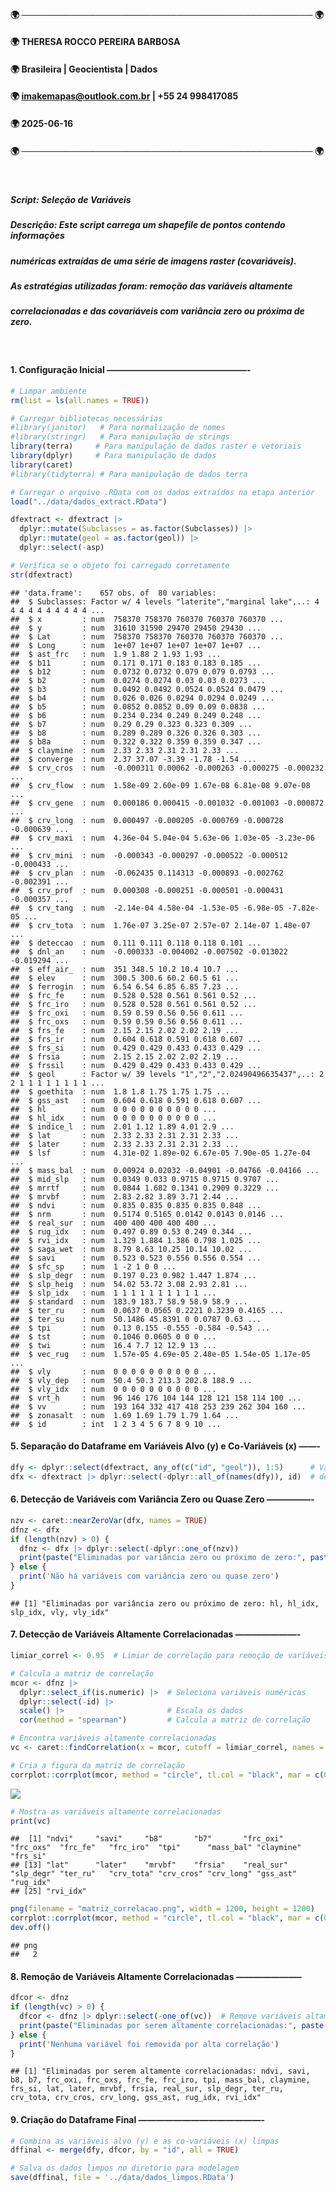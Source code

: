 
#### 🌍 ─────────────────────────────────────────────── 🌍

#### 🌍 THERESA ROCCO PEREIRA BARBOSA

#### 🌍 Brasileira \| Geocientista \| Dados

#### 🌍 <imakemapas@outlook.com.br> \| +55 24 998417085

#### 🌍 2025-06-16

#### 🌍 ─────────────────────────────────────────────── 🌍

<br>

##### Script: Seleção de Variáveis

##### Descrição: Este script carrega um shapefile de pontos contendo informações

##### numéricas extraídas de uma série de imagens raster (covariáveis).

##### As estratégias utilizadas foram: remoção das variáveis altamente

##### correlacionadas e das covariáveis com variância zero ou próxima de zero.

<br>

#### 1. Configuração Inicial ————————————————-

``` r
# Limpar ambiente
rm(list = ls(all.names = TRUE))

# Carregar bibliotecas necessárias
#library(janitor)   # Para normalização de nomes
#library(stringr)   # Para manipulação de strings
library(terra)     # Para manipulação de dados raster e vetoriais
library(dplyr)     # Para manipulação de dados
library(caret)
#library(tidyterra) # Para manipulação de dados terra
```

``` r
# Carregar o arquivo .RData com os dados extraídos na etapa anterior
load("../data/dados_extract.RData")

dfextract <- dfextract |> 
  dplyr::mutate(Subclasses = as.factor(Subclasses)) |> 
  dplyr::mutate(geol = as.factor(geol)) |> 
  dplyr::select(-asp)

# Verifica se o objeto foi carregado corretamente
str(dfextract)
```

    ## 'data.frame':    657 obs. of  80 variables:
    ##  $ Subclasses: Factor w/ 4 levels "laterite","marginal lake",..: 4 4 4 4 4 4 4 4 4 4 ...
    ##  $ x         : num  758370 758370 760370 760370 760370 ...
    ##  $ y         : num  31610 31590 29470 29450 29430 ...
    ##  $ Lat       : num  758370 758370 760370 760370 760370 ...
    ##  $ Long      : num  1e+07 1e+07 1e+07 1e+07 1e+07 ...
    ##  $ ast_frc   : num  1.9 1.88 2 1.93 1.93 ...
    ##  $ b11       : num  0.171 0.171 0.183 0.183 0.185 ...
    ##  $ b12       : num  0.0732 0.0732 0.079 0.079 0.0793 ...
    ##  $ b2        : num  0.0274 0.0274 0.03 0.03 0.0273 ...
    ##  $ b3        : num  0.0492 0.0492 0.0524 0.0524 0.0479 ...
    ##  $ b4        : num  0.026 0.026 0.0294 0.0294 0.0249 ...
    ##  $ b5        : num  0.0852 0.0852 0.09 0.09 0.0838 ...
    ##  $ b6        : num  0.234 0.234 0.249 0.249 0.248 ...
    ##  $ b7        : num  0.29 0.29 0.323 0.323 0.309 ...
    ##  $ b8        : num  0.289 0.289 0.326 0.326 0.303 ...
    ##  $ b8a       : num  0.322 0.322 0.359 0.359 0.347 ...
    ##  $ claymine  : num  2.33 2.33 2.31 2.31 2.33 ...
    ##  $ converge  : num  2.37 37.07 -3.39 -1.78 -1.54 ...
    ##  $ crv_cros  : num  -0.000311 0.00062 -0.000263 -0.000275 -0.000232 ...
    ##  $ crv_flow  : num  1.58e-09 2.60e-09 1.67e-08 6.81e-08 9.07e-08 ...
    ##  $ crv_gene  : num  0.000186 0.000415 -0.001032 -0.001003 -0.000872 ...
    ##  $ crv_long  : num  0.000497 -0.000205 -0.000769 -0.000728 -0.000639 ...
    ##  $ crv_maxi  : num  4.36e-04 5.04e-04 5.63e-06 1.03e-05 -3.23e-06 ...
    ##  $ crv_mini  : num  -0.000343 -0.000297 -0.000522 -0.000512 -0.000433 ...
    ##  $ crv_plan  : num  -0.062435 0.114313 -0.000893 -0.002762 -0.002391 ...
    ##  $ crv_prof  : num  0.000308 -0.000251 -0.000501 -0.000431 -0.000357 ...
    ##  $ crv_tang  : num  -2.14e-04 4.58e-04 -1.53e-05 -6.98e-05 -7.82e-05 ...
    ##  $ crv_tota  : num  1.76e-07 3.25e-07 2.57e-07 2.14e-07 1.48e-07 ...
    ##  $ deteccao  : num  0.111 0.111 0.118 0.118 0.101 ...
    ##  $ dnl_an    : num  -0.000333 -0.004002 -0.007502 -0.013022 -0.019294 ...
    ##  $ eff_air_  : num  351 348.5 10.2 10.4 10.7 ...
    ##  $ elev      : num  300.5 300.6 60.2 60.5 61 ...
    ##  $ ferrogin  : num  6.54 6.54 6.85 6.85 7.23 ...
    ##  $ frc_fe    : num  0.528 0.528 0.561 0.561 0.52 ...
    ##  $ frc_iro   : num  0.528 0.528 0.561 0.561 0.52 ...
    ##  $ frc_oxi   : num  0.59 0.59 0.56 0.56 0.611 ...
    ##  $ frc_oxs   : num  0.59 0.59 0.56 0.56 0.611 ...
    ##  $ frs_fe    : num  2.15 2.15 2.02 2.02 2.19 ...
    ##  $ frs_ir    : num  0.604 0.618 0.591 0.618 0.607 ...
    ##  $ frs_si    : num  0.429 0.429 0.433 0.433 0.429 ...
    ##  $ frsia     : num  2.15 2.15 2.02 2.02 2.19 ...
    ##  $ frssil    : num  0.429 0.429 0.433 0.433 0.429 ...
    ##  $ geol      : Factor w/ 39 levels "1","2","2.02490496635437",..: 2 2 1 1 1 1 1 1 1 1 ...
    ##  $ goethita  : num  1.8 1.8 1.75 1.75 1.75 ...
    ##  $ gss_ast   : num  0.604 0.618 0.591 0.618 0.607 ...
    ##  $ hl        : num  0 0 0 0 0 0 0 0 0 0 ...
    ##  $ hl_idx    : num  0 0 0 0 0 0 0 0 0 0 ...
    ##  $ indice_l  : num  2.01 1.12 1.89 4.01 2.9 ...
    ##  $ lat       : num  2.33 2.33 2.31 2.31 2.33 ...
    ##  $ later     : num  2.33 2.33 2.31 2.31 2.33 ...
    ##  $ lsf       : num  4.31e-02 1.89e-02 6.67e-05 7.90e-05 1.27e-04 ...
    ##  $ mass_bal  : num  0.00924 0.02032 -0.04901 -0.04766 -0.04166 ...
    ##  $ mid_slp   : num  0.0349 0.033 0.9715 0.9715 0.9707 ...
    ##  $ mrrtf     : num  0.0844 1.682 0.1341 0.2909 0.3229 ...
    ##  $ mrvbf     : num  2.83 2.82 3.89 3.71 2.44 ...
    ##  $ ndvi      : num  0.835 0.835 0.835 0.835 0.848 ...
    ##  $ nrm       : num  0.5174 0.5165 0.0142 0.0143 0.0146 ...
    ##  $ real_sur  : num  400 400 400 400 400 ...
    ##  $ rug_idx   : num  0.497 0.89 0.53 0.249 0.344 ...
    ##  $ rvi_idx   : num  1.329 1.884 1.386 0.798 1.025 ...
    ##  $ saga_wet  : num  8.79 8.63 10.25 10.14 10.02 ...
    ##  $ savi      : num  0.523 0.523 0.556 0.556 0.554 ...
    ##  $ sfc_sp    : num  1 -2 1 0 0 ...
    ##  $ slp_degr  : num  0.197 0.23 0.982 1.447 1.874 ...
    ##  $ slp_heig  : num  54.02 53.72 3.08 2.93 2.81 ...
    ##  $ slp_idx   : num  1 1 1 1 1 1 1 1 1 1 ...
    ##  $ standard  : num  183.9 183.7 58.9 58.9 58.9 ...
    ##  $ ter_ru    : num  0.0637 0.0565 0.2221 0.3239 0.4165 ...
    ##  $ ter_su    : num  50.1486 45.8391 0 0.0787 0.63 ...
    ##  $ tpi       : num  0.13 0.155 -0.555 -0.584 -0.543 ...
    ##  $ tst       : num  0.1046 0.0605 0 0 0 ...
    ##  $ twi       : num  16.4 7.7 12 12.9 13 ...
    ##  $ vec_rug   : num  1.57e-05 4.69e-05 2.48e-05 1.54e-05 1.17e-05 ...
    ##  $ vly       : num  0 0 0 0 0 0 0 0 0 0 ...
    ##  $ vly_dep   : num  50.4 50.3 213.3 202.8 188.9 ...
    ##  $ vly_idx   : num  0 0 0 0 0 0 0 0 0 0 ...
    ##  $ vrt_h     : num  96 146 176 104 144 128 121 158 114 100 ...
    ##  $ vv        : num  193 164 332 417 418 253 239 262 304 160 ...
    ##  $ zonasalt  : num  1.69 1.69 1.79 1.79 1.64 ...
    ##  $ id        : int  1 2 3 4 5 6 7 8 9 10 ...

#### 5. Separação do Dataframe em Variáveis Alvo (y) e Co-Variáveis (x) ——-

``` r
dfy <- dplyr::select(dfextract, any_of(c("id", "geol")), 1:5)      # Variáveis alvo, id, xy e cov factor
dfx <- dfextract |> dplyr::select(-dplyr::all_of(names(dfy)), id)  # demais covariáveis
```

#### 6. Detecção de Variáveis com Variância Zero ou Quase Zero —————-

``` r
nzv <- caret::nearZeroVar(dfx, names = TRUE)
dfnz <- dfx
if (length(nzv) > 0) {
  dfnz <- dfx |> dplyr::select(-dplyr::one_of(nzv))
  print(paste("Eliminadas por variância zero ou próximo de zero:", paste(nzv, collapse = ", ")))
} else {
  print('Não há variáveis com variância zero ou quase zero')
}
```

    ## [1] "Eliminadas por variância zero ou próximo de zero: hl, hl_idx, slp_idx, vly, vly_idx"

#### 7. Detecção de Variáveis Altamente Correlacionadas ———————-

``` r
limiar_correl <- 0.95  # Limiar de correlação para remoção de variáveis

# Calcula a matriz de correlação
mcor <- dfnz |> 
  dplyr::select_if(is.numeric) |>  # Seleciona variáveis numéricas
  dplyr::select(-id) |> 
  scale() |>                       # Escala os dados
  cor(method = "spearman")         # Calcula a matriz de correlação

# Encontra variáveis altamente correlacionadas
vc <- caret::findCorrelation(x = mcor, cutoff = limiar_correl, names = TRUE)

# Cria a figura da matriz de correlação
corrplot::corrplot(mcor, method = "circle", tl.col = "black", mar = c(0, 0, 5, 0))
```

![](2_unsupervised_select_var_files/figure-gfm/unnamed-chunk-13-1.png)<!-- -->

``` r
# Mostra as variáveis altamente correlacionadas
print(vc)
```

    ##  [1] "ndvi"     "savi"     "b8"       "b7"       "frc_oxi"  "frc_oxs"  "frc_fe"   "frc_iro"  "tpi"      "mass_bal" "claymine" "frs_si"  
    ## [13] "lat"      "later"    "mrvbf"    "frsia"    "real_sur" "slp_degr" "ter_ru"   "crv_tota" "crv_cros" "crv_long" "gss_ast"  "rug_idx" 
    ## [25] "rvi_idx"

``` r
png(filename = "matriz_correlacao.png", width = 1200, height = 1200)
corrplot::corrplot(mcor, method = "circle", tl.col = "black", mar = c(0, 0, 5, 0))
dev.off()
```

    ## png 
    ##   2

#### 8. Remoção de Variáveis Altamente Correlacionadas ———————–

``` r
dfcor <- dfnz
if (length(vc) > 0) {
  dfcor <- dfnz |> dplyr::select(-one_of(vc))  # Remove variáveis altamente correlacionadas
  print(paste("Eliminadas por serem altamente correlacionadas:", paste(vc, collapse = ", ")))
} else {
  print('Nenhuma variável foi removida por alta correlação')
}
```

    ## [1] "Eliminadas por serem altamente correlacionadas: ndvi, savi, b8, b7, frc_oxi, frc_oxs, frc_fe, frc_iro, tpi, mass_bal, claymine, frs_si, lat, later, mrvbf, frsia, real_sur, slp_degr, ter_ru, crv_tota, crv_cros, crv_long, gss_ast, rug_idx, rvi_idx"

#### 9. Criação do Dataframe Final ——————————————-

``` r
# Combina as variáveis alvo (y) e as co-variáveis (x) limpas
dffinal <- merge(dfy, dfcor, by = "id", all = TRUE)

# Salva os dados limpos no diretório para modelagem
save(dffinal, file = '../data/dados_limpos.RData')
```
